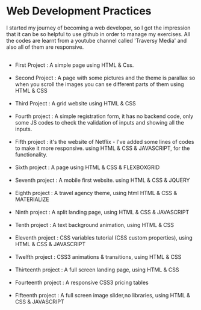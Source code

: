 # Web Development Practices
I started my journey of becoming a web developer, so I got  the impression that it can be so helpful to use github in order to manage my exercises. All the codes are learnt from a youtube channel called 'Traversy Media' and also all of them are responsive.
<br/><br/>
- First Project : A simple page using HTML & Css.
<br/><br/>
- Second Project : A page with some pictures and the theme is parallax so when you scroll the images you can se different parts of them using HTML & CSS
<br/><br/>
- Third Project : A grid website using HTML & CSS
<br/><br/>
- Fourth project : A simple registration form, it has no backend code, only some JS codes to check the validation of inputs and showing all the inputs.
<br/><br/>
- Fifth project : it's the website of Netflix - I've added some lines of codes to make it more responsive. using HTML & CSS & JAVASCRIPT, for the functionality.
<br/><br/>
- Sixth project : A page using HTML & CSS & FLEXBOXGRID
<br/><br/>
- Seventh project : A mobile first website. using HTML & CSS & JQUERY
<br/><br/>
- Eighth project : A travel agency theme, using html HTML & CSS & MATERIALIZE
<br/><br/>
- Ninth project : A split landing page, using HTML & CSS & JAVASCRIPT
<br/><br/>
- Tenth project : A text background animation, using HTML & CSS
<br/><br/>
- Eleventh project : CSS variables tutorial (CSS custom properties), using HTML & CSS & JAVASCRIPT
<br/><br/>
- Twelfth project : CSS3 animations & transitions, using HTML & CSS
<br/><br/>
- Thirteenth project : A full screen landing page, using HTML & CSS
<br/><br/>
- Fourteenth project : A responsive CSS3 pricing tables
<br/><br/>
- Fifteenth project : A full screen image slider,no libraries, using HTML & CSS & JAVASCRIPT
